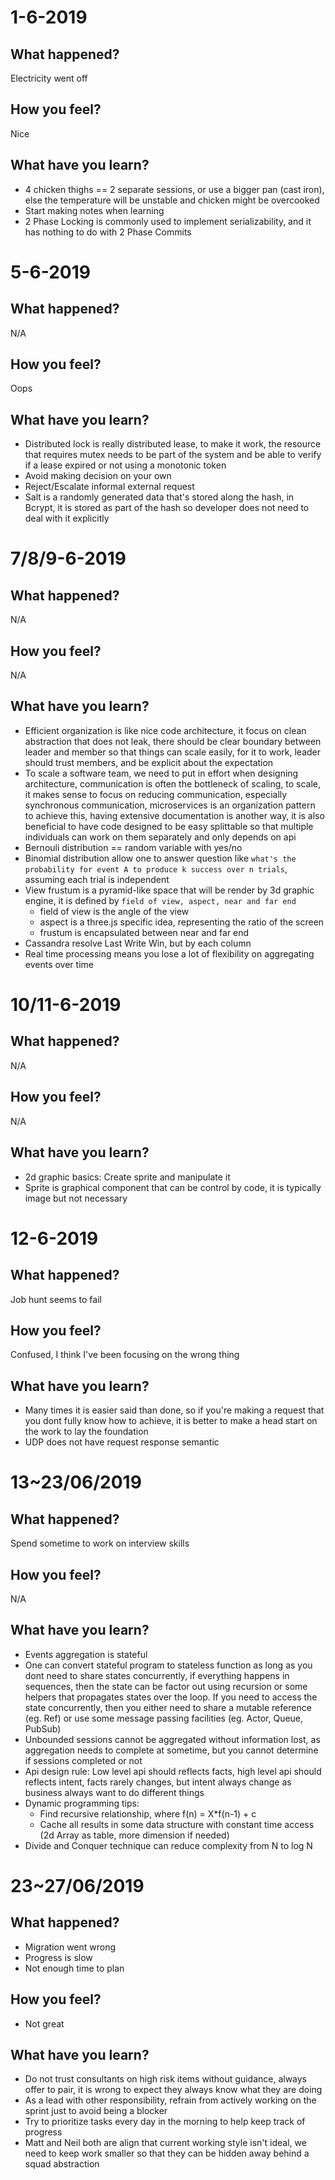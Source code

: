 # 1-6-2019

## What happened?
Electricity went off

## How you feel?
Nice

## What have you learn?
* 4 chicken thighs == 2 separate sessions, or use a bigger pan (cast iron), else the temperature will be unstable and chicken might be overcooked
* Start making notes when learning
* 2 Phase Locking is commonly used to implement serializability, and it has nothing to do with 2 Phase Commits

# 5-6-2019

## What happened?
N/A

## How you feel?
Oops

## What have you learn?
* Distributed lock is really distributed lease, to make it work, the resource that requires mutex needs to be part of the system and be able to verify if a lease expired or not using a monotonic token  
* Avoid making decision on your own
* Reject/Escalate informal external request
* Salt is a randomly generated data that's stored along the hash, in Bcrypt, it is stored as part of the hash so developer does not need to deal with it explicitly
 
# 7/8/9-6-2019

## What happened?
N/A

## How you feel?
N/A

## What have you learn?
* Efficient organization is like nice code architecture, it focus on clean abstraction that does not leak, there should be clear boundary between leader and member so that things can scale easily, for it to work, leader should trust members, and be explicit about the expectation
* To scale a software team, we need to put in effort when designing architecture, communication is often the bottleneck of scaling, to scale, it makes sense to focus on reducing communication, especially synchronous communication, microservices is an organization pattern to achieve this, having extensive documentation is another way, it is also beneficial to have code designed to be easy splittable so that multiple individuals can work on them separately and only depends on api
* Bernouli distribution == random variable with yes/no
* Binomial distribution allow one to answer question like `what's the probability for event A to produce k success over n trials`, assuming each trial is independent
* View frustum is a pyramid-like space that will be render by 3d graphic engine, it is defined by `field of view, aspect, near and far end`
    - field of view is the angle of the view
    - aspect is a three.js specific idea, representing the ratio of the screen
    - frustum is encapsulated between near and far end
* Cassandra resolve Last Write Win, but by each column
* Real time processing means you lose a lot of flexibility on aggregating events over time

# 10/11-6-2019

## What happened?
N/A

## How you feel?
N/A

## What have you learn? 
* 2d graphic basics: Create sprite and manipulate it
* Sprite is graphical component that can be control by code, it is typically image but not necessary

# 12-6-2019

## What happened?
Job hunt seems to fail

## How you feel?
Confused, I think I've been focusing on the wrong thing 

## What have you learn? 
* Many times it is easier said than done, so if you're making a request that you dont fully know how to achieve, it is better to make a head start on the work to lay the foundation  
* UDP does not have request response semantic

# 13~23/06/2019
## What happened?
Spend sometime to work on interview skills 

## How you feel?
N/A 

## What have you learn?
* Events aggregation is stateful
* One can convert stateful program to stateless function as long as you dont need to share states concurrently, if everything happens in sequences, then the state can be factor out using recursion or some helpers that propagates states over the loop. If you need to access the state concurrently, then you either need to share a mutable reference (eg. Ref) or use some message passing facilities (eg. Actor, Queue, PubSub)
* Unbounded sessions cannot be aggregated without information lost, as aggregation needs to complete at sometime, but you cannot determine if sessions completed or not
* Api design rule: Low level api should reflects facts, high level api should reflects intent, facts rarely changes, but intent always change as business always want to do different things
* Dynamic programming tips:
    - Find recursive relationship, where f(n) = X*f(n-1) + c
    - Cache all results in some data structure with constant time access (2d Array as table, more dimension if needed)
* Divide and Conquer technique can reduce complexity from N to log N
 
# 23~27/06/2019

## What happened?

* Migration went wrong
* Progress is slow
* Not enough time to plan

## How you feel?

* Not great

## What have you learn?

* Do not trust consultants on high risk items without guidance, always offer to pair, it is wrong to expect they always know what they are doing
* As a lead with other responsibility, refrain from actively working on the sprint just to avoid being a blocker
* Try to prioritize tasks every day in the morning to help keep track of progress
* Matt and Neil both are align that current working style isn't ideal, we need to keep work smaller so that they can be hidden away behind a squad abstraction

 
